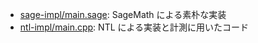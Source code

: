  - [sage-impl/main.sage](sage-impl/main.sage): SageMath による素朴な実装
 - [ntl-impl/main.cpp](ntl-impl/main.cpp): NTL による実装と計測に用いたコード
